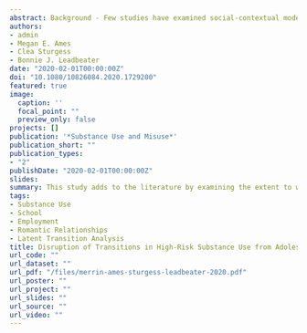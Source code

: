 ```yaml
---
abstract: Background - Few studies have examined social-contextual moderators of substance use transitions from adolescence to young adulthood. A better understanding of the extent to which school, employment, and romantic relationships can disrupt high-risk use patterns could inform strategies for substance use prevention and treatment. Objective - The current study examines the extent school, employment, and relationship factors can disrupt transition in high-risk substance use patterns from adolescence to young adulthood. Method - Data were collected biennially from 662 youth in six assessments across ten years (2003–2013). Using latent transition analysis (LTA) that examined transition is substance use classes, we examined school, employment, and relationship moderators of use transitions. Results - Few differences were found during adolescence with the most significant findings occurring in the transition from adolescence to young adulthood. Examining the transitions from adolescence to young adulthood (W4 to W6), we found evidence that school, employment, and relationship status disrupted problematic substance use patterns, such that, individuals that indicated entering school, working full-time, or getting married or entering a relationship were more likely to transition to a low-risk substance use class than remain in the high-risk class. Conclusions/Importance - Findings underscore the importance of school completion, obtaining stable career employment, and quality relationship to help reduce high-risk substance use patterns leading into young adulthood. Prevention and intervention efforts should consider the diverse needs of youth and be prepared to provide a wide range of services that include educational opportunities and career development if they want to reduce high-risk substance use patterns.
authors:
- admin
- Megan E. Ames
- Clea Sturgess
- Bonnie J. Leadbeater
date: "2020-02-01T00:00:00Z"
doi: "10.1080/10826084.2020.1729200"
featured: true
image:
  caption: ''
  focal_point: ""
  preview_only: false
projects: []
publication: '*Substance Use and Misuse*'
publication_short: ""
publication_types:
- "2"
publishDate: "2020-02-01T00:00:00Z"
slides: 
summary: This study adds to the literature by examining the extent to which school, employment, and romantic relationship factors can disrupt problematic patterns of substance use (i.e. polysubstance use) in a sample of youth followed a decade from adolescence (ages 12-18) to young adulthood (ages 22-29). Specifically, we examine the extent to which school, employment, and romantic relationship factors can disrupt transitions among high-risk use classes at various developmental time points in the transition from adolescence to young adulthood.
tags:
- Substance Use
- School
- Employment
- Romantic Relationships
- Latent Transition Analysis
title: Disruption of Transitions in High-Risk Substance Use from Adolescence to Young Adulthood - School, Employment, and Romantic Relationship Factors
url_code: ""
url_dataset: ""
url_pdf: "/files/merrin-ames-sturgess-leadbeater-2020.pdf"
url_poster: ""
url_project: ""
url_slides: ""
url_source: ""
url_video: ""
---
```

